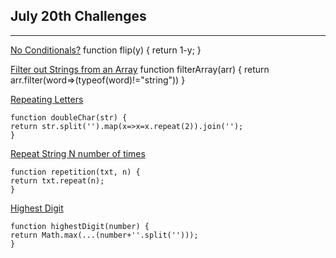 ## July 20th Challenges
-----------------------------------------------
[No Conditionals?](https://edabit.com/challenge/WjXHgXLAvMxNvD6h2)
    function flip(y) {
	return 1-y;
	}

[Filter out Strings from an Array](https://edabit.com/challenge/b2NdDSdkjqFnCTfS8)
    function filterArray(arr) {
	return arr.filter(word=>(typeof(word)!="string"))
	}

[Repeating Letters](https://edabit.com/challenge/Mc6Xi4PRw7fDzeMDB)
    
    function doubleChar(str) {
	return str.split('').map(x=>x=x.repeat(2)).join('');
    }

[Repeat String N number of times](https://edabit.com/challenge/MjqneMZ7aZa8AxXZG)

    function repetition(txt, n) {
	return txt.repeat(n);
	}
	
   

[Highest Digit](https://edabit.com/challenge/YJuhHKSmNCaKNHcD3)

    function highestDigit(number) {
	return Math.max(...(number+''.split('')));
	}
 


